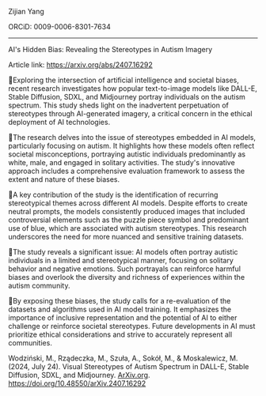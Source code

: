 Zijian Yang

ORCiD: 0009-0006-8301-7634

------

AI's Hidden Bias: Revealing the Stereotypes in Autism Imagery

Article link: https://arxiv.org/abs/2407.16292

📌Exploring the intersection of artificial intelligence and societal biases, recent research investigates how popular text-to-image models like DALL-E, Stable Diffusion, SDXL, and Midjourney portray individuals on the autism spectrum. This study sheds light on the inadvertent perpetuation of stereotypes through AI-generated imagery, a critical concern in the ethical deployment of AI technologies.

🔹The research delves into the issue of stereotypes embedded in AI models, particularly focusing on autism. It highlights how these models often reflect societal misconceptions, portraying autistic individuals predominantly as white, male, and engaged in solitary activities. The study's innovative approach includes a comprehensive evaluation framework to assess the extent and nature of these biases.

🔹A key contribution of the study is the identification of recurring stereotypical themes across different AI models. Despite efforts to create neutral prompts, the models consistently produced images that included controversial elements such as the puzzle piece symbol and predominant use of blue, which are associated with autism stereotypes. This research underscores the need for more nuanced and sensitive training datasets.

🔹The study reveals a significant issue: AI models often portray autistic individuals in a limited and stereotypical manner, focusing on solitary behavior and negative emotions. Such portrayals can reinforce harmful biases and overlook the diversity and richness of experiences within the autism community.

🔹By exposing these biases, the study calls for a re-evaluation of the datasets and algorithms used in AI model training. It emphasizes the importance of inclusive representation and the potential of AI to either challenge or reinforce societal stereotypes. Future developments in AI must prioritize ethical considerations and strive to accurately represent all communities.

Wodziński, M., Rządeczka, M., Szuła, A., Sokół, M., & Moskalewicz, M. (2024, July 24). Visual Stereotypes of Autism Spectrum in DALL-E, Stable Diffusion, SDXL, and Midjourney. [ArXiv.org](http://ArXiv.org). https://doi.org/10.48550/arXiv.2407.16292
